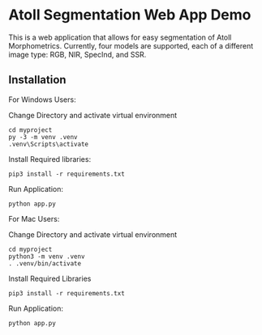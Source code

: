 
# Atoll Segmentation Web App Demo

This is a web application that allows for easy segmentation of Atoll Morphometrics. Currently, four models are supported, each of a different image type: RGB, NIR, SpecInd, and SSR.




## Installation

For Windows Users: 

Change Directory and activate virtual environment
```
cd myproject
py -3 -m venv .venv
.venv\Scripts\activate
```

Install Required libraries:
```
pip3 install -r requirements.txt
```

Run Application: 
```
python app.py
```


For Mac Users: 

Change Directory and activate virtual environment
```
cd myproject
python3 -m venv .venv
. .venv/bin/activate
```

Install Required Libraries 
```
pip3 install -r requirements.txt
```

Run Application: 
```
python app.py
```
